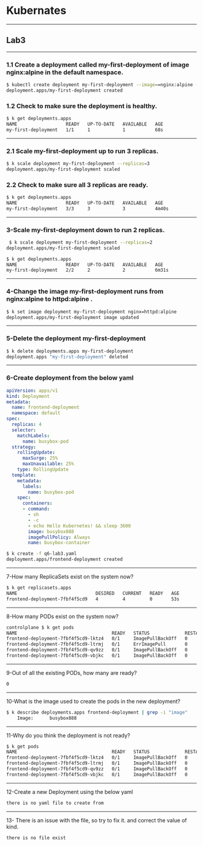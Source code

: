 # Kubernates
---
## Lab3
---

### 1.1 Create a deployment called my-first-deployment of image nginx:alpine in the default namespace.
```bash
$ kubectl create deployment my-first-deployment --image==nginx:alpine --namespace=default
deployment.apps/my-first-deployment created
```
### 1.2 Check to make sure the deployment is healthy.
```bash
$ k get deployments.apps 
NAME                  READY   UP-TO-DATE   AVAILABLE   AGE
my-first-deployment   1/1     1            1           68s

```
----------------
### 2.1 Scale my-first-deployment up to run 3 replicas.
```bash
$ k scale deployment my-first-deployment --replicas=3
deployment.apps/my-first-deployment scaled
```
### 2.2 Check to make sure all 3 replicas are ready.
```bash
$ k get deployments.apps 
NAME                  READY   UP-TO-DATE   AVAILABLE   AGE
my-first-deployment   3/3     3            3           4m40s
```
----------------
### 3-Scale my-first-deployment down to run 2 replicas.
```bash
 $ k scale deployment my-first-deployment --replicas=2
deployment.apps/my-first-deployment scaled

$ k get deployments.apps 
NAME                  READY   UP-TO-DATE   AVAILABLE   AGE
my-first-deployment   2/2     2            2           6m31s
```
---------------
### 4-Change the image my-first-deployment runs from nginx:alpine to httpd:alpine .
```bash
$ k set image deployment my-first-deployment nginx=httpd:alpine
deployment.apps/my-first-deployment image updated
```
--------------------------
### 5-Delete the deployment my-first-deployment
```bash
$ k delete deployments.apps my-first-deployment 
deployment.apps "my-first-deployment" deleted
```
----------------------------
### 6-Create deployment from the below yaml
```yaml
apiVersion: apps/v1
kind: Deployment
metadata:
  name: frontend-deployment
  namespace: default
spec:
  replicas: 4
  selector:
    matchLabels:
      name: busybox-pod
  strategy:
    rollingUpdate:
      maxSurge: 25%
      maxUnavailable: 25%
    type: RollingUpdate
  template:
    metadata:
      labels:
        name: busybox-pod
    spec:
      containers:
      - command:
        - sh
        - -c
        - echo Hello Kubernetes! && sleep 3600
        image: busybox888
        imagePullPolicy: Always
        name: busybox-container
```

```bash
$ k create -f q6-lab3.yaml 
deployment.apps/frontend-deployment created
```
        
-------------
7-How many ReplicaSets exist on the system now?
```bash
$ k get replicasets.apps 
NAME                             DESIRED   CURRENT   READY   AGE
frontend-deployment-7fbf4f5cd9   4         4         0       53s
```
------------------------------
8-How many PODs exist on the system now?
```bash
controlplane $ k get pods
NAME                                   READY   STATUS             RESTARTS   AGE
frontend-deployment-7fbf4f5cd9-lktz4   0/1     ImagePullBackOff   0          105s
frontend-deployment-7fbf4f5cd9-ltrmj   0/1     ErrImagePull       0          105s
frontend-deployment-7fbf4f5cd9-qv9zz   0/1     ImagePullBackOff   0          105s
frontend-deployment-7fbf4f5cd9-vbjkc   0/1     ImagePullBackOff   0          105s
```
-----------------
9-Out of all the existing PODs, how many are ready?
```bash
0
```
-------------------
10-What is the image used to create the pods in the new deployment?
```bash
$ k describe deployments.apps frontend-deployment | grep -i "image"
    Image:      busybox888
```
---------------------
11-Why do you think the deployment is not ready?
```bash
$ k get pods
NAME                                   READY   STATUS             RESTARTS   AGE
frontend-deployment-7fbf4f5cd9-lktz4   0/1     ImagePullBackOff   0          5m59s
frontend-deployment-7fbf4f5cd9-ltrmj   0/1     ImagePullBackOff   0          5m59s
frontend-deployment-7fbf4f5cd9-qv9zz   0/1     ImagePullBackOff   0          5m59s
frontend-deployment-7fbf4f5cd9-vbjkc   0/1     ImagePullBackOff   0          5m59s
```
----------------------
12-Create a new Deployment using the below yaml 
```bash
there is no yaml file to create from
```
----------------
13-
There is an issue with the file, so try to fix it.
and correct the value of kind.
```bash
there is no file exist
```
